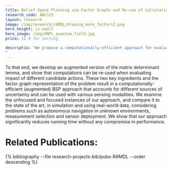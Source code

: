```yaml
---
title: Belief Space Planning via Factor Graphs and Re-use of Calculation
research_code: ABC125
layout: research
image: /img/research/rAMDL/drawing_more_factors2.png
hero_height: is-small
hero_image: /img/ANPL_quantum_field.jpg 
price: 11 # for sorting 

descriptio: "We propose a computationally-efficient approach for evaluating the information-theoretic term within belief space planning (BSP), where during belief propagation the state vector can be constant or augmented. We consider both unfocused and focused problem settings, whereas uncertainty reduction of the entire system or only of chosen variables is of interest, respectively. State of the art approaches typically propagate the belief state, for each candidate action, through calculation of the posterior information (or covariance) matrix and subsequently compute its determinant (required for entropy). In contrast, our approach reduces run-time complexity by avoiding these calculations. We formulate the problem in terms of factor graphs and show that belief propagation is not needed, requiring instead a one-time calculation that depends on (the increasing with time) state dimensionality, and per-candidate calculations that are independent of the latter. 
"
---
```


To that end, we develop an augmented version of the matrix determinant lemma, and show that computations can be re-used when evaluating impact of different candidate actions. These two key ingredients and the factor graph representation of the problem result in a computationally-efficient (augmented) BSP approach that accounts for different sources of uncertainty and can be used with various sensing modalities.  We examine the unfocused and focused instances of our approach, and compare it to the state of the art, in simulation and using real-world data, considering problems such as autonomous navigation in unknown environments, measurement selection and sensor deployment. We show that our approach significantly reduces running time without any compromise in performance.
<!-- add  youtube and bibliography Here-->

# Related Publications: 
{% bibliography --file research-projects-bib/pubs-RAMDL --order descending %}

